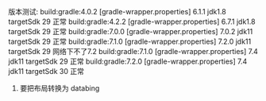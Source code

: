 版本测试:
build:gradle:4.0.2   [gradle-wrapper.properties] 6.1.1    jdk1.8  targetSdk 29     正常
build:gradle:4.2.2   [gradle-wrapper.properties] 6.7.1    jdk1.8  targetSdk 29     正常
build:gradle:7.0.0   [gradle-wrapper.properties] 7.0.2    jdk11   targetSdk 29     正常
build:gradle:7.1.0   [gradle-wrapper.properties] 7.2.0    jdk11   targetSdk 29     网络下不了7.2
build:gradle:7.1.0   [gradle-wrapper.properties] 7.4      jdk11   targetSdk 29     正常
build:gradle:7.2.0   [gradle-wrapper.properties] 7.4      jdk11   targetSdk 30     正常

1. 要把布局转换为 databing 
















